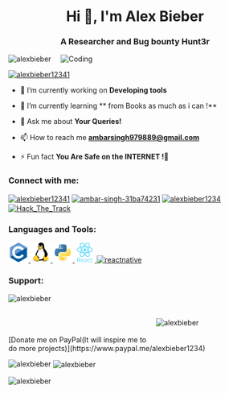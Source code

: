 <h1 align="center">Hi 👋, I'm Alex Bieber</h1>
<h3 align="center">A Researcher and Bug bounty Hunt3r </h3>
<image align="right" alt="Coding" width="400" src="https://c.tenor.com/5ry-200hErMAAAAd/hacker-hacker-man.gif"

<p align="left"> <img src="https://komarev.com/ghpvc/?username=alexbieber&label=Profile%20views&color=0e75b6&style=flat" alt="alexbieber" /> </p>

<p align="left"> <a href="https://twitter.com/alexbieber12341" target="blank"><img src="https://img.shields.io/twitter/follow/alexbieber12341?logo=twitter&style=for-the-badge" alt="alexbieber12341" /></a> </p>

- 🔭 I’m currently working on **Developing tools**

- 🌱 I’m currently learning ** from Books as much as i can !**

- 💬 Ask me about **Your Queries!**

- 📫 How to reach me **ambarsingh979889@gmail.com**

- ⚡ Fun fact **You Are Safe on the INTERNET !🔴**

<h3 align="left">Connect with me:</h3>
<p align="left">
<a href="https://twitter.com/alexbieber12341" target="blank"><img align="center" src="https://raw.githubusercontent.com/rahuldkjain/github-profile-readme-generator/master/src/images/icons/Social/twitter.svg" alt="alexbieber12341" height="30" width="40" /></a>
<a href="https://linkedin.com/in/ambar-singh-31ba74231" target="blank"><img align="center" src="https://raw.githubusercontent.com/rahuldkjain/github-profile-readme-generator/master/src/images/icons/Social/linked-in-alt.svg" alt="ambar-singh-31ba74231" height="30" width="40" /></a>
<a href="https://instagram.com/alexbieber1234" target="blank"><img align="center" src="https://raw.githubusercontent.com/rahuldkjain/github-profile-readme-generator/master/src/images/icons/Social/instagram.svg" alt="alexbieber1234" height="30" width="40" /></a>
<a href="https://www.youtube.com/channel/UCwXEnG4Ne6q6LJhjaGgm3UA" target="blank"><img align="center" src="https://raw.githubusercontent.com/rahuldkjain/github-profile-readme-generator/master/src/images/icons/Social/youtube.svg" alt="Hack_The_Track" height="30" width="40" /></a>
</p>

<h3 align="left">Languages and Tools:</h3>
<p align="left"> <a href="https://www.cprogramming.com/" target="_blank" rel="noreferrer"> <img src="https://raw.githubusercontent.com/devicons/devicon/master/icons/c/c-original.svg" alt="c" width="40" height="40"/> </a> <a href="https://www.linux.org/" target="_blank" rel="noreferrer"> <img src="https://raw.githubusercontent.com/devicons/devicon/master/icons/linux/linux-original.svg" alt="linux" width="40" height="40"/> </a> <a href="https://www.python.org" target="_blank" rel="noreferrer"> <img src="https://raw.githubusercontent.com/devicons/devicon/master/icons/python/python-original.svg" alt="python" width="40" height="40"/> </a> <a href="https://reactjs.org/" target="_blank" rel="noreferrer"> <img src="https://raw.githubusercontent.com/devicons/devicon/master/icons/react/react-original-wordmark.svg" alt="react" width="40" height="40"/> </a> <a href="https://reactnative.dev/" target="_blank" rel="noreferrer"> <img src="https://reactnative.dev/img/header_logo.svg" alt="reactnative" width="40" height="40"/> </a> </p>

<h3 align="left">Support:</h3>
<p><a href="https://www.buymeacoffee.com/alexbieber"> <img align="left" src="https://cdn.buymeacoffee.com/buttons/v2/default-yellow.png" height="50" width="210" alt="alexbieber" /></a></p><br><br>

<p><a href="https://www.paypal.me/alexbieber1234"> <img align="right" src="https://cdn.paypal.com/buttons/v2/default-red.png" height="50" width="210" alt="alexbieber" /></a></p><br><br>
[Donate me on PayPal(It will inspire me to do more projects)](https://www.paypal.me/alexbieber1234)

<p><img align="left" src="https://github-readme-stats.vercel.app/api/top-langs?username=alexbieber&show_icons=true&locale=en&layout=compact" alt="alexbieber" /></p>

<p>&nbsp;<img align="center" src="https://github-readme-stats.vercel.app/api?username=alexbieber&show_icons=true&locale=en" alt="alexbieber" /></p>

<p><img align="center" src="https://github-readme-streak-stats.herokuapp.com/?user=alexbieber&" alt="alexbieber" /></p>
